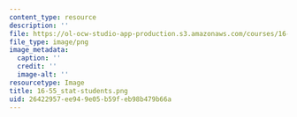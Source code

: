 ```yaml
---
content_type: resource
description: ''
file: https://ol-ocw-studio-app-production.s3.amazonaws.com/courses/16-55-ionized-gases-fall-2014/26422957ee949e05b59feb98b479b66a_16-55_stat-students.png
file_type: image/png
image_metadata:
  caption: ''
  credit: ''
  image-alt: ''
resourcetype: Image
title: 16-55_stat-students.png
uid: 26422957-ee94-9e05-b59f-eb98b479b66a
---
```

